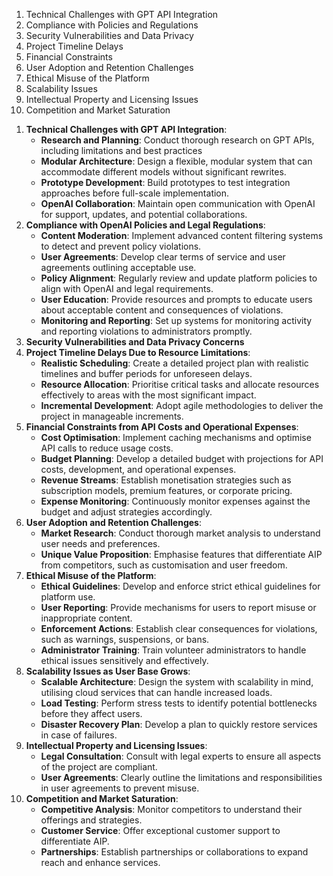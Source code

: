 1. Technical Challenges with GPT API Integration
2. Compliance with Policies and Regulations
3. Security Vulnerabilities and Data Privacy
4. Project Timeline Delays
5. Financial Constraints
6. User Adoption and Retention Challenges
7. Ethical Misuse of the Platform
8. Scalability Issues
9. Intellectual Property and Licensing Issues
10. Competition and Market Saturation

1) **Technical Challenges with GPT API Integration**:
	- **Research and Planning**: Conduct thorough research on GPT APIs, including limitations and best practices
	- **Modular Architecture**: Design a flexible, modular system that can accommodate different models without significant rewrites.
	- **Prototype Development**: Build prototypes to test integration approaches before full-scale implementation.
	- **OpenAI Collaboration**: Maintain open communication with OpenAI for support, updates, and potential collaborations.
2) **Compliance with OpenAI Policies and Legal Regulations**:
	- **Content Moderation**: Implement advanced content filtering systems to detect and prevent policy violations.
	- **User Agreements**: Develop clear terms of service and user agreements outlining acceptable use.
	- **Policy Alignment**: Regularly review and update platform policies to align with OpenAI and legal requirements.
	- **User Education**: Provide resources and prompts to educate users about acceptable content and consequences of violations.
	- **Monitoring and Reporting**: Set up systems for monitoring activity and reporting violations to administrators promptly.
3) **Security Vulnerabilities and Data Privacy Concerns**
4) **Project Timeline Delays Due to Resource Limitations**:
	- **Realistic Scheduling**: Create a detailed project plan with realistic timelines and buffer periods for unforeseen delays.
	- **Resource Allocation**: Prioritise critical tasks and allocate resources effectively to areas with the most significant impact.
	- **Incremental Development**: Adopt agile methodologies to deliver the project in manageable increments.
5) **Financial Constraints from API Costs and Operational Expenses**:
	- **Cost Optimisation**: Implement caching mechanisms and optimise API calls to reduce usage costs.
	- **Budget Planning**: Develop a detailed budget with projections for API costs, development, and operational expenses.
	- **Revenue Streams**: Establish monetisation strategies such as subscription models, premium features, or corporate pricing.
	- **Expense Monitoring**: Continuously monitor expenses against the budget and adjust strategies accordingly.
6) **User Adoption and Retention Challenges**:
	- **Market Research**: Conduct thorough market analysis to understand user needs and preferences.
	- **Unique Value Proposition**: Emphasise features that differentiate AIP from competitors, such as customisation and user freedom.
7) **Ethical Misuse of the Platform**:
	- **Ethical Guidelines**: Develop and enforce strict ethical guidelines for platform use.
	- **User Reporting**: Provide mechanisms for users to report misuse or inappropriate content.
	- **Enforcement Actions**: Establish clear consequences for violations, such as warnings, suspensions, or bans.
	- **Administrator Training**: Train volunteer administrators to handle ethical issues sensitively and effectively.
8) **Scalability Issues as User Base Grows**:
	- **Scalable Architecture**: Design the system with scalability in mind, utilising cloud services that can handle increased loads.
	- **Load Testing**: Perform stress tests to identify potential bottlenecks before they affect users.
	- **Disaster Recovery Plan**: Develop a plan to quickly restore services in case of failures.
9) **Intellectual Property and Licensing Issues**:
	- **Legal Consultation**: Consult with legal experts to ensure all aspects of the project are compliant.
	- **User Agreements**: Clearly outline the limitations and responsibilities in user agreements to prevent misuse.
10) **Competition and Market Saturation**:
	- **Competitive Analysis**: Monitor competitors to understand their offerings and strategies.
	- **Customer Service**: Offer exceptional customer support to differentiate AIP.
	- **Partnerships**: Establish partnerships or collaborations to expand reach and enhance services.
